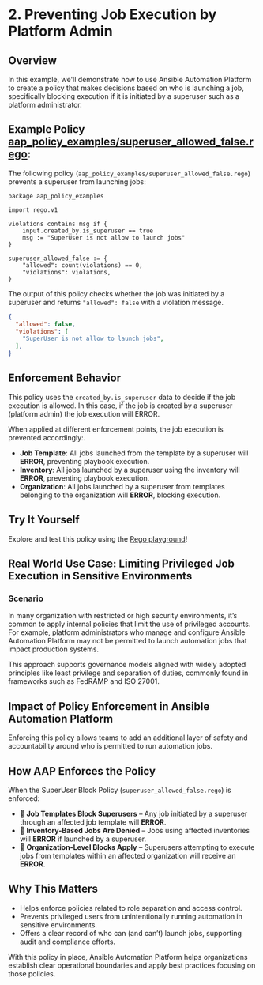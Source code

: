 # 2. Preventing Job Execution by Platform Admin

## Overview

In this example, we'll demonstrate how to use Ansible Automation Platform to create a policy that makes decisions based on who is launching a job, specifically blocking execution if it is initiated by a superuser such as a platform administrator. 

## Example Policy [aap_policy_examples/superuser_allowed_false.rego](aap_policy_examples/superuser_allowed_false.rego):

The following policy (`aap_policy_examples/superuser_allowed_false.rego`) prevents a superuser from launching jobs:

```rego
package aap_policy_examples

import rego.v1

violations contains msg if {
	input.created_by.is_superuser == true
	msg := "SuperUser is not allow to launch jobs"
}

superuser_allowed_false := {
	"allowed": count(violations) == 0,
	"violations": violations,
}
```

The output of this policy checks whether the job was initiated by a superuser and returns `"allowed": false` with a violation message.

```json
{
  "allowed": false,
  "violations": [
    "SuperUser is not allow to launch jobs",
  ],
}
```

## Enforcement Behavior

This policy uses the `created_by.is_superuser` data to decide if the job execution is allowed. In this case, if the job is created by a superuser (platform admin) the job execution will ERROR. 

When applied at different enforcement points, the job execution is prevented accordingly:.

- **Job Template**: All jobs launched from the template by a superuser will **ERROR**, preventing playbook execution.
- **Inventory**: All jobs launched by a superuser using the inventory will **ERROR**, preventing playbook execution.
- **Organization**: All jobs launched by a superuser from templates belonging to  the organization will **ERROR**, blocking execution.

## Try It Yourself

Explore and test this policy using the [Rego playground](https://play.openpolicyagent.org/p/uKcIkcqpR1)!

## Real World Use Case: Limiting Privileged Job Execution in Sensitive Environments

### Scenario

In many organization with restricted or high security environments, it’s common to apply internal policies that limit the use of privileged accounts. For example, platform administrators who manage and configure Ansible Automation Platform may not be permitted to launch automation jobs that impact production systems.

This approach supports governance models aligned with widely adopted principles like least privilege and separation of duties, commonly found in frameworks such as FedRAMP and ISO 27001.

## Impact of Policy Enforcement in Ansible Automation Platform

Enforcing this policy allows teams to add an additional layer of safety and accountability around who is permitted to run automation jobs.

## How AAP Enforces the Policy

When the SuperUser Block Policy (`superuser_allowed_false.rego`) is enforced:

- 🚫 **Job Templates Block Superusers** – Any job initiated by a superuser through an affected job template will **ERROR**.
- 🚫 **Inventory-Based Jobs Are Denied** – Jobs using affected inventories will **ERROR** if launched by a superuser.
- 🚫 **Organization-Level Blocks Apply** – Superusers attempting to execute jobs from templates within an affected organization will receive an **ERROR**.

## Why This Matters

- Helps enforce policies related to role separation and access control.
- Prevents privileged users from unintentionally running automation in sensitive environments.
- Offers a clear record of who can (and can’t) launch jobs, supporting audit and compliance efforts.

With this policy in place, Ansible Automation Platform helps organizations establish clear operational boundaries and apply best practices focusing on those policies.
